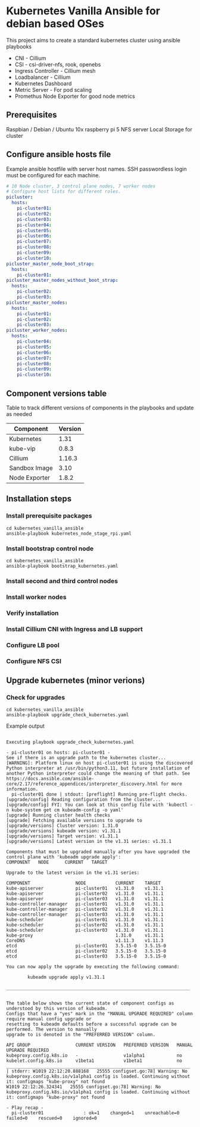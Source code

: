 # Kubernetes Vanilla Ansible for debian based OSes 
This project aims to create a standard kubernetes cluster using ansible playbooks

* CNI - Cillium
* CSI - csi-driver-nfs, rook, openebs
* Ingress Controller - Cillium mesh
* Loadbalancer - Cillium 
* Kubernetes Dashboard
* Metric Server - For pod scaling
* Promethus Node Exporter for good node metrics

## Prerequisites

Raspbian / Debian / Ubuntu 
10x raspberry pi 5
NFS server
Local Storage for cluster

## Configure ansible hosts file

Example ansible hostfile with server host names. SSH passwordless login must be configured for each machine.

```yaml
# 10 Node cluster, 3 control plane nodes, 7 worker nodes
# Configure host lists for different roles.
picluster:
  hosts:
    pi-cluster01:
    pi-cluster02:
    pi-cluster03:
    pi-cluster04:
    pi-cluster05:
    pi-cluster06:
    pi-cluster07:
    pi-cluster08:
    pi-cluster09:
    pi-cluster10:
picluster_master_node_boot_strap:
  hosts:
    pi-cluster01:
picluster_master_nodes_without_boot_strap:
  hosts:
    pi-cluster02:
    pi-cluster03:
picluster_master_nodes:
  hosts:
    pi-cluster01:
    pi-cluster02:
    pi-cluster03:
picluster_worker_nodes:
  hosts:
    pi-cluster04:
    pi-cluster05:
    pi-cluster06:
    pi-cluster07:
    pi-cluster08:
    pi-cluster09:
    pi-cluster10:
```

## Component versions table

Table to track different versions of components in the playbooks and update as needed

| Component  | Version |
| ------------- | ------------- |
| Kubernetes  | 1.31  |
| kube-vip  | 0.8.3  |
| Cillium  | 1.16.3  |
| Sandbox Image  | 3.10  |
| Node Exporter  | 1.8.2  |

## Installation steps

### Install prerequisite packages

```console
cd kubernetes_vanilla_ansible
ansible-playbook kubernetes_node_stage_rpi.yaml
```

### Install bootstrap control node

```console
cd kubernetes_vanilla_ansible
ansible-playbook bootstrap_kubernetes.yaml
```

### Install second and third control nodes

### Install worker nodes

### Verify installation

### Install Cillium CNI with Ingress and LB support

### Configure LB pool

### Configure NFS CSI

## Upgrade kubernetes (minor verions)

### Check for upgrades

```console
cd kubernetes_vanilla_ansible
ansible-playbook upgrade_check_kubernetes.yaml
```
Example output

```console

Executing playbook upgrade_check_kubernetes.yaml

- pi-cluster01 on hosts: pi-cluster01 -
See if there is an upgrade path to the kubernetes cluster...
[WARNING]: Platform linux on host pi-cluster01 is using the discovered Python interpreter at /usr/bin/python3.11, but future installation of another Python interpreter could change the meaning of that path. See https://docs.ansible.com/ansible-core/2.17/reference_appendices/interpreter_discovery.html for more information.
  pi-cluster01 done | stdout: [preflight] Running pre-flight checks.
[upgrade/config] Reading configuration from the cluster...
[upgrade/config] FYI: You can look at this config file with 'kubectl -n kube-system get cm kubeadm-config -o yaml'
[upgrade] Running cluster health checks
[upgrade] Fetching available versions to upgrade to
[upgrade/versions] Cluster version: 1.31.0
[upgrade/versions] kubeadm version: v1.31.1
[upgrade/versions] Target version: v1.31.1
[upgrade/versions] Latest version in the v1.31 series: v1.31.1

Components that must be upgraded manually after you have upgraded the control plane with 'kubeadm upgrade apply':
COMPONENT   NODE      CURRENT   TARGET

Upgrade to the latest version in the v1.31 series:

COMPONENT                 NODE           CURRENT    TARGET
kube-apiserver            pi-cluster01   v1.31.0    v1.31.1
kube-apiserver            pi-cluster02   v1.31.0    v1.31.1
kube-apiserver            pi-cluster03   v1.31.0    v1.31.1
kube-controller-manager   pi-cluster01   v1.31.0    v1.31.1
kube-controller-manager   pi-cluster02   v1.31.0    v1.31.1
kube-controller-manager   pi-cluster03   v1.31.0    v1.31.1
kube-scheduler            pi-cluster01   v1.31.0    v1.31.1
kube-scheduler            pi-cluster02   v1.31.0    v1.31.1
kube-scheduler            pi-cluster03   v1.31.0    v1.31.1
kube-proxy                               1.31.0     v1.31.1
CoreDNS                                  v1.11.3    v1.11.3
etcd                      pi-cluster01   3.5.15-0   3.5.15-0
etcd                      pi-cluster02   3.5.15-0   3.5.15-0
etcd                      pi-cluster03   3.5.15-0   3.5.15-0

You can now apply the upgrade by executing the following command:

        kubeadm upgrade apply v1.31.1

_____________________________________________________________________


The table below shows the current state of component configs as understood by this version of kubeadm.
Configs that have a "yes" mark in the "MANUAL UPGRADE REQUIRED" column require manual config upgrade or
resetting to kubeadm defaults before a successful upgrade can be performed. The version to manually
upgrade to is denoted in the "PREFERRED VERSION" column.

API GROUP                 CURRENT VERSION   PREFERRED VERSION   MANUAL UPGRADE REQUIRED
kubeproxy.config.k8s.io   -                 v1alpha1            no
kubelet.config.k8s.io     v1beta1           v1beta1             no
_____________________________________________________________________ | stderr: W1019 22:12:20.888168   25555 configset.go:78] Warning: No kubeproxy.config.k8s.io/v1alpha1 config is loaded. Continuing without it: configmaps "kube-proxy" not found
W1019 22:12:26.324341   25555 configset.go:78] Warning: No kubeproxy.config.k8s.io/v1alpha1 config is loaded. Continuing without it: configmaps "kube-proxy" not found

- Play recap -
  pi-cluster01               : ok=1    changed=1    unreachable=0    failed=0    rescued=0    ignored=0
```

